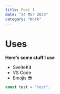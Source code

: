 ```yaml
---
title: Post 1
date: "24 Mar 2023"
category: "Work"
---
```


# Uses

**Here's some stuff I use**

- SvelteKit
- VS Code
- Emojis 😎

```js
const test = "test";
```
